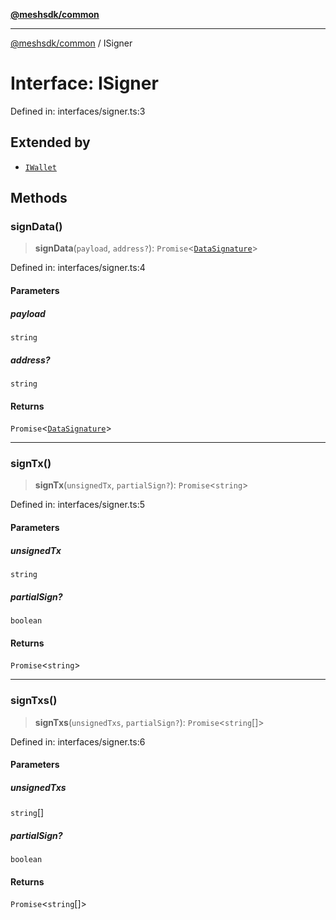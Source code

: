 [**@meshsdk/common**](../README.md)

***

[@meshsdk/common](../globals.md) / ISigner

# Interface: ISigner

Defined in: interfaces/signer.ts:3

## Extended by

- [`IWallet`](IWallet.md)

## Methods

### signData()

> **signData**(`payload`, `address?`): `Promise`\<[`DataSignature`](../type-aliases/DataSignature.md)\>

Defined in: interfaces/signer.ts:4

#### Parameters

##### payload

`string`

##### address?

`string`

#### Returns

`Promise`\<[`DataSignature`](../type-aliases/DataSignature.md)\>

***

### signTx()

> **signTx**(`unsignedTx`, `partialSign?`): `Promise`\<`string`\>

Defined in: interfaces/signer.ts:5

#### Parameters

##### unsignedTx

`string`

##### partialSign?

`boolean`

#### Returns

`Promise`\<`string`\>

***

### signTxs()

> **signTxs**(`unsignedTxs`, `partialSign?`): `Promise`\<`string`[]\>

Defined in: interfaces/signer.ts:6

#### Parameters

##### unsignedTxs

`string`[]

##### partialSign?

`boolean`

#### Returns

`Promise`\<`string`[]\>
